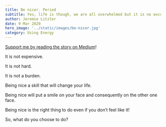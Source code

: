 ```yaml
---
title: Be nicer. Period
subtitle: Yes, life is though, we are all overwhelmed but it is no excuse.
author: Jeremie Litzler
date: 9 Mar 2020
hero_image: '../static/images/be-nicer.jpg'
category: Using Energy
---
```


[Support me by reading the story on Medium](https://jeremie-litzler.medium.com/be-nicer-period-18c2d18c30de)!

It is not expensive.

It is not hard.

It is not a burden.

Being nice a skill that will change your life.

Being nice will put a smile on your face and consequently on the other one face.

Being nice is the right thing to do even if you don’t feel like it!

So, what do you choose to do?
